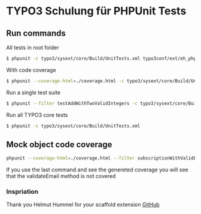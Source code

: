 # TYPO3 Schulung für PHPUnit Tests

## Run commands
All tests in root folder
```bash
$ phpunit -c typo3/sysext/core/Build/UnitTests.xml typo3conf/ext/eh_phpunit/Tests/Unit
```
With code coverage
```bash
$ phpunit --coverage-html=./coverage.html -c typo3/sysext/core/Build/UnitTests.xml typo3conf/ext/eh_phpunit/Tests/Unit
```
Run a single test suite
```bash
$ phpunit --filter testAddWithTwoValidIntegers -c typo3/sysext/core/Build/UnitTests.xml typo3conf/ext/eh_phpunit/Tests/Unit/CalculatorTest.php
```
Run all TYPO3 core tests
```bash
$ phpunit -c typo3/sysext/core/Build/UnitTests.xml
```
## Mock object code coverage
```bash
phpunit --coverage-html=./coverage.html --filter subscriptionWithValidEmailReturnWelcome -c typo3/sysext/core/Build/UnitTests.xml typo3conf/ext/eh_phpunit/Tests/Unit
```
If you use the last command and see the genereted coverage you will see that the validateEmail method is not covered
### Inspriation
Thank you Helmut Hummel for your scaffold extension
[GitHub](https://github.com/helhum/ext_scaffold)